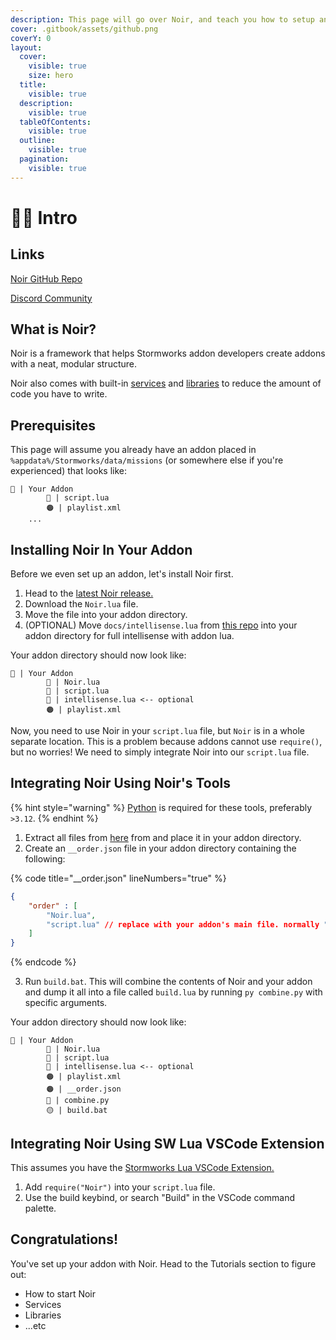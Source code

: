 ```yaml
---
description: This page will go over Noir, and teach you how to setup an addon with Noir.
cover: .gitbook/assets/github.png
coverY: 0
layout:
  cover:
    visible: true
    size: hero
  title:
    visible: true
  description:
    visible: true
  tableOfContents:
    visible: true
  outline:
    visible: true
  pagination:
    visible: true
---
```


# 🚶‍♂️ Intro

## Links

[Noir GitHub Repo](https://github.com/cuhHub/Noir)

[Discord Community](https://dsc.gg/cuhhubsw)

## What is Noir?

Noir is a framework that helps Stormworks addon developers create addons with a neat, modular structure.

Noir also comes with built-in [services](tutorials/services.md) and [libraries](tutorials/libraries.md) to reduce the amount of code you have to write.

## Prerequisites

This page will assume you already have an addon placed in `%appdata%/Stormworks/data/missions` (or somewhere else if you're experienced) that looks like:

```
📁 | Your Addon
        🔵 | script.lua
        🟠 | playlist.xml
    ...
```

## Installing Noir In Your Addon

Before we even set up an addon, let's install Noir first.

1. Head to the [latest Noir release.](https://github.com/cuhHub/Noir/releases/latest)
2. Download the `Noir.lua` file.
3. Move the file into your addon directory.
4. (OPTIONAL) Move `docs/intellisense.lua` from [this repo](https://github.com/Cuh4/StormworksAddonLuaDocumentation) into your addon directory for full intellisense with addon lua.

Your addon directory should now look like:

```
📁 | Your Addon
        🔵 | Noir.lua
        🔵 | script.lua
        🔵 | intellisense.lua <-- optional
        🟠 | playlist.xml
```

Now, you need to use Noir in your `script.lua` file, but `Noir` is in a whole separate location. This is a problem because addons cannot use `require()`, but no worries! We need to simply integrate Noir into our `script.lua` file.

## Integrating Noir Using Noir's Tools

{% hint style="warning" %}
[Python](https://www.python.org/downloads/) is required for these tools, preferably `>3.12`.
{% endhint %}

1. Extract all files from [here](https://github.com/cuhHub/Noir/tree/main/tools) from and place it in your addon directory.
2. Create an `__order.json` file in your addon directory containing the following:

{% code title="__order.json" lineNumbers="true" %}
```json
{
    "order" : [
        "Noir.lua",
        "script.lua" // replace with your addon's main file. normally "script.lua"
    ]
}
```
{% endcode %}

3. Run `build.bat`. This will combine the contents of Noir and your addon and dump it all into a file called `build.lua` by running `py combine.py` with specific arguments.

Your addon directory should now look like:

```
📁 | Your Addon
        🔵 | Noir.lua
        🔵 | script.lua
        🔵 | intellisense.lua <-- optional
        🟠 | playlist.xml
        🟠 | __order.json
        🔵 | combine.py
        🟡 | build.bat
```

## Integrating Noir Using SW Lua VSCode Extension

This assumes you have the [Stormworks Lua VSCode Extension.](https://marketplace.visualstudio.com/items?itemName=NameousChangey.lifeboatapi)

1. Add `require("Noir")` into your `script.lua` file.
2. Use the build keybind, or search "Build" in the VSCode command palette.

## Congratulations!

You've set up your addon with Noir. Head to the Tutorials section to figure out:

* How to start Noir
* Services
* Libraries
* ...etc
